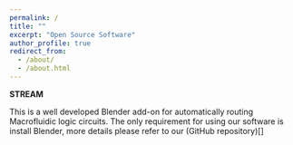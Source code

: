 ```yaml
---
permalink: /
title: ""
excerpt: "Open Source Software"
author_profile: true
redirect_from: 
  - /about/
  - /about.html
---
```


**STREAM**

This is a well developed Blender add-on for automatically routing Macrofluidic logic circuits. The only requirement for using our software is install Blender, more details please refer to our (GitHub repository)[]


